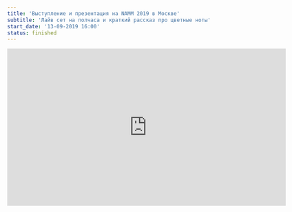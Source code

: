 ```yaml
---
title: 'Выступление и презентация на NAMM 2019 в Москве'
subtitle: 'Лайв сет на полчаса и краткий рассказ про цветные ноты'
start_date: '13-09-2019 16:00'
status: finished
---
```


<iframe width="647" height="364" src="https://www.youtube.com/embed/3_815sW-ZKY" frameborder="0" allow="accelerometer; autoplay; clipboard-write; encrypted-media; gyroscope; picture-in-picture" allowfullscreen></iframe>